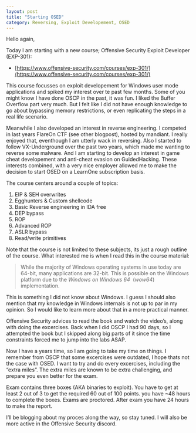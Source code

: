 ```yaml
---
layout: post
title: "Starting OSED"
category: Reversing, Exploit Developement, OSED
---
```


Hello again,

Today I am starting with a new course; Offensive Security Exploit Developer (EXP-301):

- [https://www.offensive-security.com/courses/exp-301/](https://www.offensive-security.com/courses/exp-301/)

This course focusses on exploit developement for Windows user mode applications and spiked my interest over te past few months. Some of you might know I have done OSCP in the past, it was fun. I liked the Buffer Overflow part very much. But I felt like I did not have enough knowledge to go about bypassing memory restrictions, or even replicating the steps in a real life scenario.

Meanwhile I also developed an interest in reverse engineering. I competed in last years FlareOn CTF (see other blogpost), hosted by mandiant. I really enjoyed that, eventhough I am utterly wack in reversing. Also I started to follow VX-Underground over the past two years, which made me wanting to reverse some malware. And I am starting to develop an interest in game cheat developement and anti-cheat evasion on GuidedHacking. These interests combined, with a very nice employer allowed me to make the decision to start OSED on a LearnOne subscription basis.

The course centers around a couple of topics:

1. EIP & SEH overwrites
2. Egghunters & Custom shellcode
3. Basic Reverse engineering in IDA free
4. DEP bypass
5. ROP
6. Advanced ROP
7. ASLR bypass
8. Read/write primitives

Note that the course is not limited to these subjects, its just a rough outline of the course. What interested me is when I read this in the course material:

> While the majority of Windows operating systems in use today are 64-bit, many applications are 32-bit. This is possible on the Windows platform due to the *Windows on Windows 64*
> (*wow64*) implementation.
 

This is something I did not know about Windows. I guess I should also mention that my knowledge in Windows internals is not up to par in my opinion. So I would like to learn more about that in a more practical manner.

Offensive Security advices to read the book and watch the video’s, along with doing the excercises. Back when I did OSCP I had 90 days, so I attempted the book but I skipped along big parts of it since the time constraints forced me to jump into the labs ASAP.

Now I have a years time, so I am going to take my time on things. I remember from OSCP that some excercises were outdated, I hope thats not the case with OSED. I want to try and do every excercises, including the “extra miles”. The extra miles are known to be extra challenging, and prepare you even better for the exam.

Exam contains three boxes (AKA binaries to exploit). You have to get at least 2 out of 3 to get the required 60 out of 100 points. you have ~48 hours to complete the boxes. Exams are proctored. After exam you have 24 hours to make the report.

I’ll be blogging about my proces along the way, so stay tuned. I will also be more active in the Offensive Security discord.
